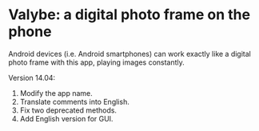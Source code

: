 Valybe: a digital photo frame on the phone
=========

Android devices (i.e. Android smartphones) can work exactly like a digital photo frame with this app, playing images constantly.

Version 14.04:
1. Modify the app name.  
2. Translate comments into English.  
3. Fix two deprecated methods.  
4. Add English version for GUI.  
